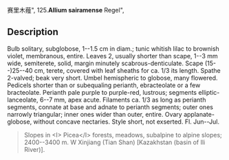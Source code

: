 赛里木薤",
125.**Allium sairamense** Regel",

## Description
Bulb solitary, subglobose, 1--1.5 cm in diam.; tunic whitish lilac to brownish violet, membranous, entire. Leaves 2, usually shorter than scape, 1--3 mm wide, semiterete, solid, margin minutely scabrous-denticulate. Scape (15--)25--40 cm, terete, covered with leaf sheaths for ca. 1/3 its length. Spathe 2-valved; beak very short. Umbel hemispheric to globose, many flowered. Pedicels shorter than or subequaling perianth, ebracteolate or a few bracteolate. Perianth pale purple to purple-red, lustrous; segments elliptic-lanceolate, 6--7 mm, apex acute. Filaments ca. 1/3 as long as perianth segments, connate at base and adnate to perianth segments; outer ones narrowly triangular; inner ones wider than outer, entire. Ovary applanate-globose, without concave nectaries. Style short, not exserted. Fl. Jun--Jul.

> Slopes in &lt;I&gt; Picea&lt;/I&gt; forests, meadows, subalpine to alpine slopes; 2400--3400 m. W Xinjiang (Tian Shan) [Kazakhstan (basin of Ili River)].
